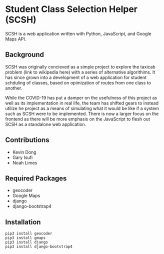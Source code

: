 # Student Class Selection Helper (SCSH)

SCSH is a web application written with Python, JavaScript, and Google Maps API.

## Background
SCSH was originally concieved as a simple project to explore the taxicab problem (link to wikipedia here) with a series of alternative algorithims. It has since grown into a development of a web application for student schduling of classes, based on opimization of routes from one class to another.

While the COVID-19 has put a damper on the usefulness of this project as well as its implementation in real life, the team has shifted gears to instead utilize he project as a means of simulating what it would be like if a system such as SCSH were to be implemented. There is now a larger focus on the frontend as there will be more emphasis on the JavaScript to flesh out SCSH as a standalone web application.

## Contributions
* Kevin Dong
* Gary Isufi
* Noah Limes

## Required Packages
*   geocoder
*   Google Maps
*   django
*   django-bootstrap4

## Installation
    pip3 install geocoder
    pip3 install gmaps
    pip3 install django
    pip3 install django-bootstrap4